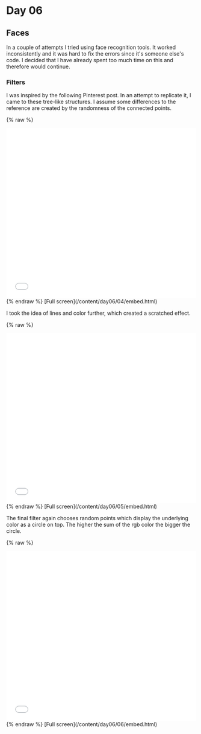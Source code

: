 # Day 06

## Faces

In a couple of attempts I tried using face recognition tools. It worked inconsistently and it was hard to fix the errors since it's someone else's code. I decided that I have already spent too much time on this and therefore would continue.

### Filters

I was inspired by the following Pinterest post. In an attempt to replicate it, I came to these tree-like structures. I assume some differences to the reference are created by the randomness of the connected points.

{% raw %}
<iframe src="content/day06/04/embed.html" width="100%" height="450" frameborder="no"></iframe>
{% endraw %}
[Full screen](/content/day06/04/embed.html)

I took the idea of lines and color further, which created a scratched effect.

{% raw %}
<iframe src="content/day06/05/embed.html" width="100%" height="450" frameborder="no"></iframe>
{% endraw %}
[Full screen](/content/day06/05/embed.html)

The final filter again chooses random points which display the underlying color as a circle on top. The higher the sum of the rgb color the bigger the circle.

{% raw %}
<iframe src="content/day06/06/embed.html" width="100%" height="450" frameborder="no"></iframe>
{% endraw %}
[Full screen](/content/day06/06/embed.html)